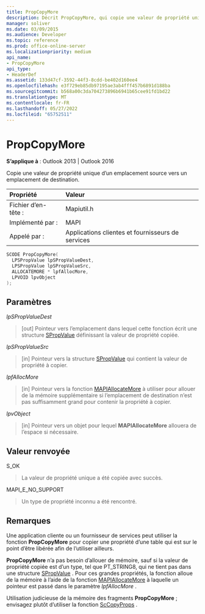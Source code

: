 ```yaml
---
title: PropCopyMore
description: Décrit PropCopyMore, qui copie une valeur de propriété unique d’un emplacement source vers un emplacement de destination.
manager: soliver
ms.date: 03/09/2015
ms.audience: Developer
ms.topic: reference
ms.prod: office-online-server
ms.localizationpriority: medium
api_name:
- PropCopyMore
api_type:
- HeaderDef
ms.assetid: 133d47cf-3592-44f3-8cdd-be402d160ee4
ms.openlocfilehash: e3f729eb85db97195ae3ab4fff457b6891d188ba
ms.sourcegitcommit: b568a00c3da704273896b6941b65cee91fd1bd22
ms.translationtype: MT
ms.contentlocale: fr-FR
ms.lasthandoff: 05/27/2022
ms.locfileid: "65752511"
---
```

# <a name="propcopymore"></a>PropCopyMore

  
  
**S’applique à** : Outlook 2013 | Outlook 2016 
  
Copie une valeur de propriété unique d’un emplacement source vers un emplacement de destination. 
  
|Propriété |Valeur |
|:-----|:-----|
|Fichier d’en-tête :  <br/> |Mapiutil.h  <br/> |
|Implémenté par :  <br/> |MAPI  <br/> |
|Appelé par :  <br/> |Applications clientes et fournisseurs de services  <br/> |
   
```cpp
SCODE PropCopyMore(
  LPSPropValue lpSPropValueDest,
  LPSPropValue lpSPropValueSrc,
  ALLOCATEMORE * lpfAllocMore,
  LPVOID lpvObject
);
```

## <a name="parameters"></a>Paramètres

 _lpSPropValueDest_
  
> [out] Pointeur vers l’emplacement dans lequel cette fonction écrit une structure [SPropValue](spropvalue.md) définissant la valeur de propriété copiée. 
    
 _lpSPropValueSrc_
  
> [in] Pointeur vers la structure [SPropValue](spropvalue.md) qui contient la valeur de propriété à copier. 
    
 _lpfAllocMore_
  
> [in] Pointeur vers la fonction [MAPIAllocateMore](mapiallocatemore.md) à utiliser pour allouer de la mémoire supplémentaire si l’emplacement de destination n’est pas suffisamment grand pour contenir la propriété à copier. 
    
 _lpvObject_
  
> [in] Pointeur vers un objet pour lequel **MAPIAllocateMore** allouera de l’espace si nécessaire. 
    
## <a name="return-value"></a>Valeur renvoyée

S_OK
  
> La valeur de propriété unique a été copiée avec succès.
    
MAPI_E_NO_SUPPORT
  
> Un type de propriété inconnu a été rencontré.
    
## <a name="remarks"></a>Remarques

Une application cliente ou un fournisseur de services peut utiliser la fonction **PropCopyMore** pour copier une propriété d’une table qui est sur le point d’être libérée afin de l’utiliser ailleurs. 
  
 **PropCopyMore** n’a pas besoin d’allouer de mémoire, sauf si la valeur de propriété copiée est d’un type, tel que PT_STRING8, qui ne tient pas dans une structure [SPropValue](spropvalue.md) . Pour ces grandes propriétés, la fonction alloue de la mémoire à l’aide de la fonction [MAPIAllocateMore](mapiallocatemore.md) à laquelle un pointeur est passé dans le paramètre _lpfAllocMore_ . 
  
Utilisation judicieuse de la mémoire des fragments **PropCopyMore** ; envisagez plutôt d’utiliser la fonction [ScCopyProps](sccopyprops.md) . 
  

